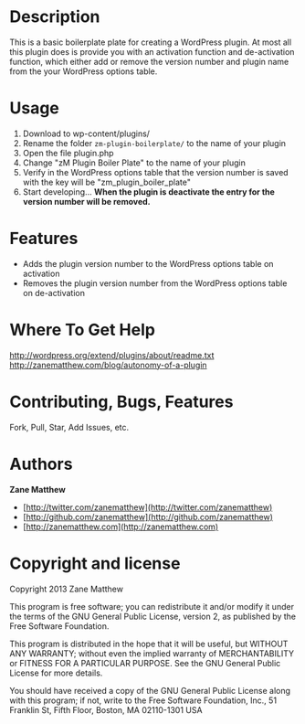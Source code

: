 # Description
This is a basic boilerplate plate for creating a WordPress plugin. At most all this plugin
does is provide you with an activation function and de-activation function, which either add
or remove the version number and plugin name from the your WordPress options table.


# Usage
1. Download to wp-content/plugins/
1. Rename the folder `zm-plugin-boilerplate/` to the name of your plugin
1. Open the file plugin.php
1. Change "zM Plugin Boiler Plate" to the name of your plugin
1. Verify in the WordPress options table that the version number is saved with the key will be "zm_plugin_boiler_plate"
1. Start developing...
**When the plugin is deactivate the entry for the version number will be removed.**


# Features
* Adds the plugin version number to the WordPress options table on activation
* Removes the plugin version number from the WordPress options table on de-activation


# Where To Get Help
http://wordpress.org/extend/plugins/about/readme.txt
http://zanematthew.com/blog/autonomy-of-a-plugin


# Contributing, Bugs, Features
Fork, Pull, Star, Add Issues, etc.

# Authors
**Zane Matthew**
+ [http://twitter.com/zanematthew](http://twitter.com/zanematthew)
+ [http://github.com/zanematthew](http://github.com/zanematthew)
+ [http://zanematthew.com](http://zanematthew.com)


# Copyright and license

Copyright 2013 Zane Matthew

This program is free software; you can redistribute it and/or modify it under the terms of the GNU General Public License, version 2, as published by the Free Software Foundation.

This program is distributed in the hope that it will be useful, but WITHOUT ANY WARRANTY; without even the implied warranty of MERCHANTABILITY or FITNESS FOR A PARTICULAR PURPOSE. See the GNU General Public License for more details.

You should have received a copy of the GNU General Public License along with this program; if not, write to the Free Software Foundation, Inc., 51 Franklin St, Fifth Floor, Boston, MA 02110-1301 USA